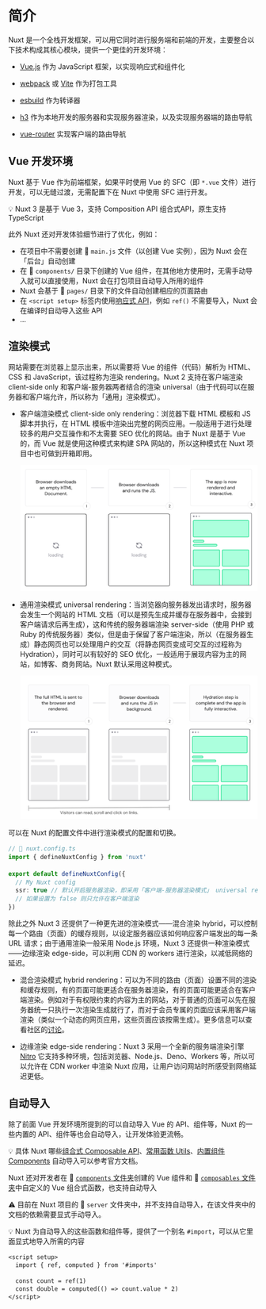 # 简介
Nuxt 是一个全栈开发框架，可以用它同时进行服务端和前端的开发，主要整合以下技术构成其核心模块，提供一个更佳的开发环境：

* [Vue.js](https://v3.vuejs.org/) 作为 JavaScript 框架，以实现响应式和组件化

* [webpack](https://webpack.js.org/) 或 [Vite](https://vitejs.dev/) 作为打包工具

* [esbuild](https://esbuild.github.io/) 作为转译器

* [h3](https://github.com/unjs/h3) 作为本地开发的服务器和实现服务器渲染，以及实现服务器端的路由导航

* [vue-router](https://router.vuejs.org/) 实现客户端的路由导航

## Vue 开发环境
Nuxt 基于 Vue 作为前端框架，如果平时使用 Vue 的 SFC（即 `*.vue` 文件）进行开发，可以无缝过渡，无需配置下在 Nuxt 中使用 SFC 进行开发。

:bulb: Nuxt 3 是基于 Vue 3，支持 Composition API 组合式API，原生支持 TypeScript

此外 Nuxt 还对开发体验细节进行了优化，例如：

  * 在项目中不需要创建 :page_facing_up: `main.js` 文件（以创建 Vue 实例），因为 Nuxt 会在「后台」自动创建
  * 在 :file_folder: `components/` 目录下创建的 Vue 组件，在其他地方使用时，无需手动导入就可以直接使用，Nuxt 会在打包项目自动导入所用的组件
  * Nuxt 会基于 :file_folder: `pages/` 目录下的文件自动创建相应的页面路由
  * 在 `<script setup>` 标签内使用[响应式 API](https://vuejs.org/api/reactivity-core.html)，例如 `ref()` 不需要导入，Nuxt 会在编译时自动导入这些 API
  * ...

## 渲染模式
网站需要在浏览器上显示出来，所以需要将 Vue 的组件（代码）解析为 HTML、CSS 和 JavaScript，该过程称为渲染 rendering。Nuxt 2 支持在客户端渲染 client-side only 和客户端-服务器两者结合的渲染 universal（由于代码可以在服务器和客户端允许，所以称为「通用」渲染模式）。

* 客户端渲染模式 client-side only rendering：浏览器下载 HTML 模板和 JS 脚本并执行，在 HTML 模板中渲染出完整的网页应用。一般适用于进行处理较多的用户交互操作和不太需要 SEO 优化的网站。由于 Nuxt 是基于 Vue 的，而 Vue 就是使用这种模式来构建 SPA 网站的，所以这种模式在 Nuxt 项目中也可做到开箱即用。

  ![client-side-render](./images/client-side-render.png)

* 通用渲染模式 universal rendering：当浏览器向服务器发出请求时，服务器会发生一个网站的 HTML 文档（可以是预先生成并缓存在服务器中，会接到客户端请求后再生成），这和传统的服务器端渲染 server-side（使用 PHP 或 Ruby 的传统服务器）类似，但是由于保留了客户端渲染，所以（在服务器生成）静态网页也可以处理用户的交互（将静态网页变成可交互的过程称为 Hydration），同时可以有较好的 SEO 优化，一般适用于展现内容为主的网站，如博客、商务网站。Nuxt 默认采用这种模式。

  ![universal-render](./images/universal-render.png)

可以在 Nuxt 的配置文件中进行渲染模式的配置和切换。

```ts
// 📄 nuxt.config.ts
import { defineNuxtConfig } from 'nuxt'

export default defineNuxtConfig({
  // My Nuxt config
  ssr: true // 默认开启服务器渲染，即采用「客户端-服务器渲染模式」 universal rendering
  // 如果设置为 false 则只允许在客户端渲染
})
```

除此之外 Nuxt 3 还提供了一种更先进的渲染模式——混合渲染 hybrid，可以控制每一个路由（页面）的缓存规则，以设定服务器应该如何响应客户端发出的每一条 URL 请求；由于通用渲染一般采用 Node.js 环境，Nuxt 3 还提供一种渲染模式——边缘渲染 edge-side，可以利用 CDN 的 workers 进行渲染，以减低网络的延迟。

* 混合渲染模式 hybrid rendering：可以为不同的路由（页面）设置不同的渲染和缓存规则，有的页面可能更适合在服务器渲染，有的页面可能更适合在客户端渲染。例如对于有权限约束的内容为主的网站，对于普通的页面可以先在服务器统一只执行一次渲染生成就行了，而对于会员专属的页面应该采用客户端渲染（类似一个动态的网页应用，这些页面应该按需生成）。更多信息可以查看社区的[讨论](https://github.com/nuxt/framework/discussions/560)。

* 边缘渲染 edge-side rendering：Nuxt 3 采用一个全新的服务端渲染引擎 [Nitro](https://v3.nuxtjs.org/guide/concepts/server-engine) 它支持多种环境，包括浏览器、Node.js、Deno、Workers 等，所以可以允许在 CDN worker 中渲染 Nuxt 应用，让用户访问网站时所感受到网络延迟更低。

## 自动导入
除了前面 Vue 开发环境所提到的可以自动导入 Vue 的 API、组件等，Nuxt 的一些内置的 API、组件等也会自动导入，让开发体验更流畅。

:bulb: 具体 Nuxt 哪些[组合式 Composable API](https://v3.nuxtjs.org/api/composables/use-async-data)、[常用函数 Utils](https://v3.nuxtjs.org/api/utils/$fetch)、[内置组件 Components](https://v3.nuxtjs.org/api/components/nuxt-page) 自动导入可以参考官方文档。

Nuxt 还对开发者在 :file_folder: [`components` 文件夹](https://v3.nuxtjs.org/guide/directory-structure/components/)创建的 Vue 组件和 :file_folder: [`composables` 文件夹](https://v3.nuxtjs.org/guide/directory-structure/composables/)中自定义的 Vue 组合式函数，也支持自动导入

:warning: 目前在 Nuxt 项目的 :file_folder: `server` 文件夹中，并不支持自动导入，在该文件夹中的文档的依赖需要显式手动导入。

:bulb: Nuxt 为自动导入的这些函数和组件等，提供了一个别名 `#import`，可以从它里面显式地导入所需的内容

  ```vue
  <script setup>
    import { ref, computed } from '#imports'

    const count = ref(1)
    const double = computed(() => count.value * 2)
  </script>
  ```

